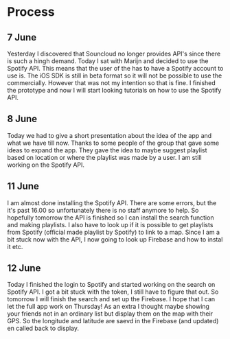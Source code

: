 # Process 

## 7 June

Yesterday I discovered that Souncloud no longer provides API's since there is such a hingh demand. Today I sat with Marijn and decided 
to use the Spotify API. This means that the user of the has to have a Spotify account to use is. The iOS SDK is still in beta format so 
it will not be possible to use the commercially. However that was not my intention so that is fine. I finished the prototype and now I
will start looking tutorials on how to use the Spotify API.

## 8 June

Today we had to give a short presentation about the idea of the app and what we have till now. Thanks to some people of the group 
that gave some ideas to expand the app. They gave the idea to maybe suggest playlist based on location or where the playlist was
made by a user. I am still working on the Spotify API.

## 11 June

I am almost done installing the Spotify API. There are some errors, but the it's past 16.00 so unfortunately there is no staff anymore 
to help. So hopefully tomorrow the API is finished so I can install the search function and making playlists. I also have to look up
if it is possible to get playlists from Spotify (official made playlist by Spotify) to link to a map. Since I am a bit stuck now with the API, I now going to look up Firebase and how to instal it etc.

## 12 June

Today I finished the login to Spotify and started working on the search on Spotify API. I got a bit stuck with the token, I still have to
figure that out. So tomorrow I will finish the search and set up the Firebase. I hope that I can let the full app work on Thursday! As an extra I thought maybe showing your friends not in an ordinary list but display them on the map with their GPS. So the longitude and latitude are saevd in the Firebase (and updated) en called back to display.
